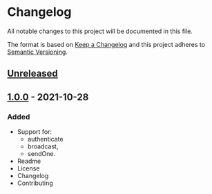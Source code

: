 # Changelog

All notable changes to this project will be documented in this file.

The format is based on [Keep a Changelog](https://keepachangelog.com/en/1.0.0/)
and this project adheres to [Semantic Versioning](https://semver.org/spec/v2.0.0.html).

## [Unreleased]

## [1.0.0] - 2021-10-28

### Added

- Support for:
    - authenticate
    - broadcast,
    - sendOne.
- Readme
- License
- Changelog
- Contributing

[Unreleased]: https://github.com/adshares/ads-js-connector/compare/v1.0.0...HEAD

[1.0.0]: https://github.com/adshares/ads-js-connector/releases/tag/v1.0.0
